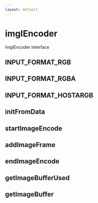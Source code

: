 ```yaml
---
layout: default
---
```


# imgIEncoder #

imgIEncoder interface


## INPUT_FORMAT_RGB ##

## INPUT_FORMAT_RGBA ##

## INPUT_FORMAT_HOSTARGB ##

## initFromData ##

## startImageEncode ##

## addImageFrame ##

## endImageEncode ##

## getImageBufferUsed ##

## getImageBuffer ##
